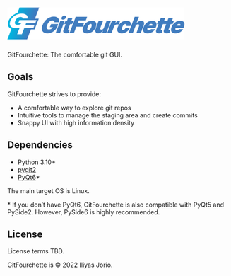 # <img src="gitfourchette/assets/gitfourchette-banner.png" alt="GitFourchette" height=72>

GitFourchette: The comfortable git GUI.

## Goals

GitFourchette strives to provide:
- A comfortable way to explore git repos
- Intuitive tools to manage the staging area and create commits 
- Snappy UI with high information density 

## Dependencies

- Python 3.10+
- [pygit2](https://pypi.org/project/pygit2)
- [PyQt6](https://pypi.org/project/PyQt6)\*

The main target OS is Linux. 

\* If you don’t have PyQt6, GitFourchette is also compatible with PyQt5 and PySide2.
However, PySide6 is highly recommended.

## License

License terms TBD.

GitFourchette is © 2022 Iliyas Jorio.
